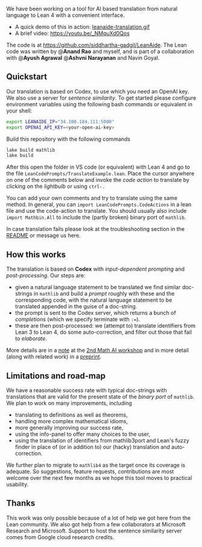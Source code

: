 We have been working on a tool for AI based translation from natural language to Lean 4 with a convenient interface. 

* A quick demo of this in action: [leanaide-translation.gif](/user_uploads/3121/BAItBkvXHl43narE21FBKT7Y/leanaide-translation.gif) 
* A brief video: https://youtu.be/_NMquXd0Qos

The code is at https://github.com/siddhartha-gadgil/LeanAide.  The Lean code was written by @**Anand Rao** and myself, and is part of a collaboration with @**Ayush Agrawal** @**Ashvni Narayanan** and Navin Goyal.

## Quickstart

Our translation is based on Codex, to use which you need an OpenAI key. We also use a server for *sentence similarity*. To get started please configure environment variables using the following bash commands or equivalent in your shell:

```bash
export LEANAIDE_IP="34.100.184.111:5000"
export OPENAI_API_KEY=<your-open-ai-key>
```

Build this repository with the following commands

```bash
lake build mathlib
lake build
```

After this open the folder in VS code (or equivalent) with Lean 4 and go to the file `LeanCodePrompts/TranslateExample.lean`. Place the cursor anywhere on one of the comments below and invoke the _code action_ to translate by clicking on the _lightbulb_ or using `ctrl-.`

You can add your own comments and try to translate using the same method. In general, you can `import LeanCodePrompts.CodeActions` in a lean file and use the code-action to translate. You should usually also include `import Mathbin.All` to include the (partly broken) binary port of `mathlib`. 

In case translation fails please look at the troubleshooting section in the  [README](https://github.com/siddhartha-gadgil/LeanAide#readme) or message us here.

## How this works

The translation is based on **Codex** with *input-dependent prompting* and *post-processing*. Our steps are:

* given a natural language statement to be translated we find similar doc-strings in `mathlib` and build a *prompt* roughly with these and the corresponding code, with the natural language statement to be translated appended in the guise of a doc-string.
* the prompt is sent to the Codex server, which returns a bunch of *completions* (which we specify terminate with `:=`).
* these are then post-processed: we (attempt to) translate identifiers from Lean 3 to Lean 4, do some auto-correction, and filter out those that fail to *elaborate*.

More details are in a [note](https://mathai2022.github.io/papers/17.pdf) at the [2nd Math AI workshop](https://mathai2022.github.io/papers/) and in more detail (along with related work) in a [preprint](https://arxiv.org/abs/2211.07524).

## Limitations and road-map

We have a reasonable success rate with typical doc-strings with translations that are valid for the present state of the *binary port* of `mathlib`. We plan to work on many improvements, including

* translating to definitions as well as theorems,
* handling more complex mathematical idioms,
* more generally improving our success rate,
* using the info-panel to offer many choices to the user,
* using the translation of identifiers from mathlib3port and Lean's fuzzy finder in place of (or in addition to) our (hacky) translation and auto-correction.

We further plan to migrate to `mathlib4` as the target once its coverage is adequate. So suggestions, feature requests, contributions are most welcome over the next few months as we hope this tool moves to practical usability.

## Thanks

This work was only possible because of a lot of help we got here from the Lean community. We also got help from a few collaborators at Microsoft Research and Microsoft. Support to host the sentence similarity server comes from Google cloud research credits.